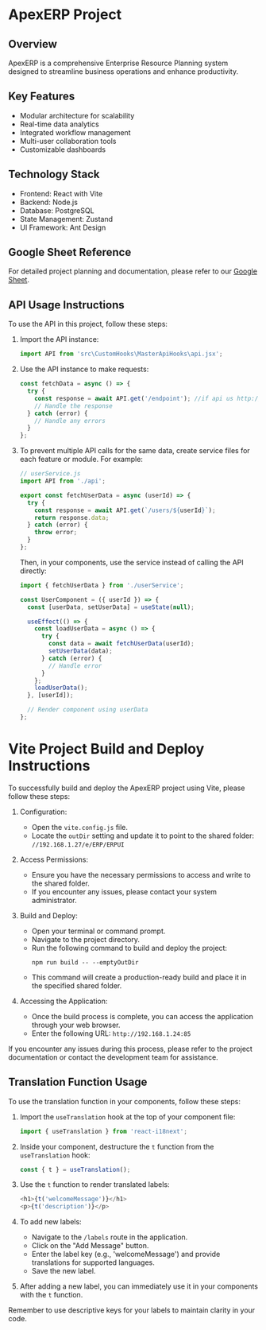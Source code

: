 # ApexERP Project

## Overview
ApexERP is a comprehensive Enterprise Resource Planning system designed to streamline business operations and enhance productivity.

## Key Features
- Modular architecture for scalability
- Real-time data analytics
- Integrated workflow management
- Multi-user collaboration tools
- Customizable dashboards

## Technology Stack
- Frontend: React with Vite
- Backend: Node.js
- Database: PostgreSQL
- State Management: Zustand
- UI Framework: Ant Design

## Google Sheet Reference
For detailed project planning and documentation, please refer to our [Google Sheet](https://docs.google.com/spreadsheets/d/1YajPg5hwe0ow8eHWkJlVeO5g7RX93A3zy9A3Cl6khts/edit?gid=747833457#gid=747833457).

## API Usage Instructions

To use the API in this project, follow these steps:

1. Import the API instance:
   ```javascript
   import API from 'src\CustomHooks\MasterApiHooks\api.jsx';
   ```

2. Use the API instance to make requests:
   ```javascript
   const fetchData = async () => {
     try {
       const response = await API.get('/endpoint'); //if api us http://192.168.1.24:85/api/login then keep endpoint only /login
       // Handle the response
     } catch (error) {
       // Handle any errors
     }
   };
   ```

3. To prevent multiple API calls for the same data, create service files for each feature or module. For example:

   ```javascript
   // userService.js
   import API from './api';

   export const fetchUserData = async (userId) => {
     try {
       const response = await API.get(`/users/${userId}`);
       return response.data;
     } catch (error) {
       throw error;
     }
   };
   ```

   Then, in your components, use the service instead of calling the API directly:

   ```javascript
   import { fetchUserData } from './userService';

   const UserComponent = ({ userId }) => {
     const [userData, setUserData] = useState(null);

     useEffect(() => {
       const loadUserData = async () => {
         try {
           const data = await fetchUserData(userId);
           setUserData(data);
         } catch (error) {
           // Handle error
         }
       };
       loadUserData();
     }, [userId]);

     // Render component using userData
   };
   ```

# Vite Project Build and Deploy Instructions

To successfully build and deploy the ApexERP project using Vite, please follow these steps:

1. Configuration:
   - Open the `vite.config.js` file.
   - Locate the `outDir` setting and update it to point to the shared folder:
     `//192.168.1.27/e/ERP/ERPUI`

2. Access Permissions:
   - Ensure you have the necessary permissions to access and write to the shared folder.
   - If you encounter any issues, please contact your system administrator.

3. Build and Deploy:
   - Open your terminal or command prompt.
   - Navigate to the project directory.
   - Run the following command to build and deploy the project:
     ```
     npm run build -- --emptyOutDir
     ```
   - This command will create a production-ready build and place it in the specified shared folder.

4. Accessing the Application:
   - Once the build process is complete, you can access the application through your web browser.
   - Enter the following URL: `http://192.168.1.24:85`

If you encounter any issues during this process, please refer to the project documentation or contact the development team for assistance.

## Translation Function Usage

To use the translation function in your components, follow these steps:

1. Import the `useTranslation` hook at the top of your component file:
   ```javascript
   import { useTranslation } from 'react-i18next';
   ```

2. Inside your component, destructure the `t` function from the `useTranslation` hook:
   ```javascript
   const { t } = useTranslation();
   ```

3. Use the `t` function to render translated labels:
   ```javascript
   <h1>{t('welcomeMessage')}</h1>
   <p>{t('description')}</p>
   ```

4. To add new labels:
   - Navigate to the `/labels` route in the application.
   - Click on the "Add Message" button.
   - Enter the label key (e.g., 'welcomeMessage') and provide translations for supported languages.
   - Save the new label.

5. After adding a new label, you can immediately use it in your components with the `t` function.

Remember to use descriptive keys for your labels to maintain clarity in your code.
